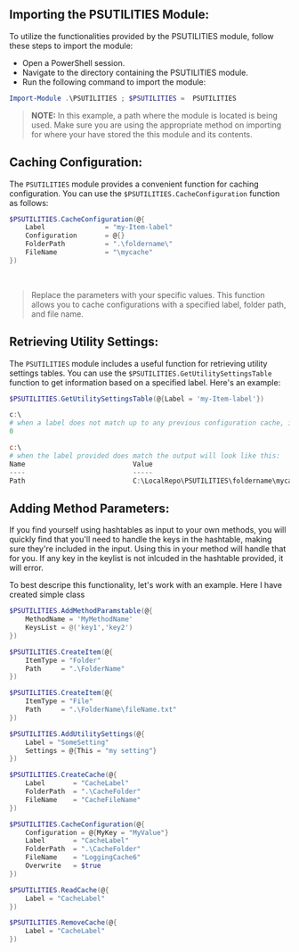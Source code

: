 ## Importing the PSUTILITIES Module:
To utilize the functionalities provided by the PSUTILITIES module, follow these steps to import the module:

-   Open a PowerShell session.
-   Navigate to the directory containing the PSUTILITIES module.
-   Run the following command to import the module:

```powershell
Import-Module .\PSUTILITIES ; $PSUTILITIES =  PSUTILITIES
```
>**NOTE:** In this example, a path where the module is located is being used. Make sure you are using the appropriate method on importing for where your have stored the this module and its contents.
>

</b>

## Caching Configuration:
The `PSUTILITIES` module provides a convenient function for caching configuration. You can use the `$PSUTILITIES.CacheConfiguration` function as follows:

```powershell
$PSUTILITIES.CacheConfiguration(@{
    Label               = "my-Item-label"
    Configuration       = @{}
    FolderPath          = ".\foldername\"
    FileName            = "\mycache"
})
```

</br>

>Replace the parameters with your specific values. This function allows you to cache configurations with a specified label, folder path, and file name.


## Retrieving Utility Settings:

The `PSUTILITIES` module includes a useful function for retrieving utility settings tables. You can use the `$PSUTILITIES.GetUtilitySettingsTable` function to get information based on a specified label. Here's an example:
```powershell
$PSUTILITIES.GetUtilitySettingsTable(@{Label = 'my-Item-label'})
```

```powershell
c:\
# when a label does not match up to any previous configuration cache, it will return 0
0

c:\
# when the label provided does match the output will look like this:
Name                           Value
----                           -----
Path                           C:\LocalRepo\PSUTILITIES\foldername\mycache.json

```

## Adding Method Parameters:
If you find yourself using hashtables as input to your own methods, you will quickly find that you'll need to handle the keys in the hashtable, making sure they're included in the input. Using this in your method will handle that for you. If any key in the keylist is not inlcuded in the hashtable provided, it will error.

To best descripe this functionality, let's work with an example. Here I have created simple class



```powershell
$PSUTILITIES.AddMethodParamstable(@{
    MethodName = 'MyMethodName'
    KeysList = @('key1','key2')
})
```

```powershell
$PSUTILITIES.CreateItem(@{
    ItemType = "Folder"
    Path     = ".\FolderName"
})

```

```powershell
$PSUTILITIES.CreateItem(@{
    ItemType = "File"
    Path     = ".\FolderName\fileName.txt"
})
```

```powershell
$PSUTILITIES.AddUtilitySettings(@{
    Label = "SomeSetting"
    Settings = @{This = "my setting"}
})
```

```powershell
$PSUTILITIES.CreateCache(@{
    Label       = "CacheLabel"
    FolderPath  = ".\CacheFolder"
    FileName    = "CacheFileName"
})

```
```powershell
$PSUTILITIES.CacheConfiguration(@{
    Configuration = @{MyKey = "MyValue"}
    Label       = "CacheLabel"
    FolderPath  = ".\CacheFolder"
    FileName    = "LoggingCache6"
    Overwrite   = $true
})
```

```powershell
$PSUTILITIES.ReadCache(@{
    Label = "CacheLabel"
})

```

```powershell
$PSUTILITIES.RemoveCache(@{
    Label = "CacheLabel"
})

```

```powershell

```